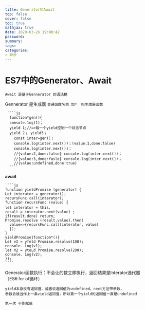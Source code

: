 ```yaml
---
title: Generator和Await
top: false
cover: false
toc: true
mathjax: true
date: 2020-03-26 19:00:42
password:
summary:
tags:
categories:
- 异步
---
```

 
 
 
  # ES7中的Generator、Await

    Await 是基于Gennerator 的语法糖

   Gennerator 是生成器   `普通函数名前 加*  叫生成器函数`

     ````js
      function*gen(){ 
      console.1og(1)；
      yield 1;//=>每一个yield控制一个状态节点
      yield 2； yield3；
        const inter=gen()； 
        console.log(inter.next())；(value:1,done:false) 
        console.log(inter.next())；
        //{value:2,done:false} console.log(inter.next())；
        //{value:3,done:fasle} console.log(inter.next())；
        //{value:undefined,done:true)
      ````

  **await**

    ````js
    function yieldPromise (generator) { 
    Let interator = generator();
    recursFunc.call(interator); 
    function recursFunc (value) {
    let interator = this，
    result = interator.next(value) ; 
    if(result.done) return; 
    Promise.resolve (result,value).then(
      value=>{recursFunc.call(interator, value)  
      });
    } 
    yieldPromise(function*(){ 
    Let vI = yfeld Promise.resolve(100); 
    console. Log(v1);
    let V2 = yteLd Promise.resolve(200); 
    console. Log(v2); 
    });
    ````

    

   Generator函数执行：不会让的数立即执行，返回结果是Interator选代器（ES6:for of循环）

    yield本身没有返回值，或者说返回值为undefined，next方法带参数，
    参数会被当作上一条vield返回值，所以第一个yield的返回值一直是undefined

    第一次 不能赋值

    

  
